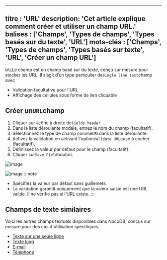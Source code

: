 ***

titre : 'URL'
description: 'Cet article explique comment créer et utiliser un champ URL.'
balises : \['Champs', 'Types de champs', 'Types basés sur du texte', 'URL']
mots-clés : \['Champs', 'Types de champs', 'Types basés sur texte', 'URL', 'Créer un champ URL']
------------------------------------------------------------------------------------------------

`URL`Le champ est un champ basé sur du texte, conçu sur mesure pour stocker les URL. Il s’agit d’un type particulier de`Single line text`champ avec

* Validation facultative pour l'URL
* Affichage des cellules sous forme de lien cliquable

## Créer un`URL`champ

1. Cliquer sur`+`icône à droite de`Fields header`
2. Dans la liste déroulante modale, entrez le nom du champ (facultatif).
3. Sélectionnez le type de champ comme`URL`dans la liste déroulante.
4. Activez la validation en activant l'option`Validate URL`case à cocher (facultatif).
5. Définissez la valeur par défaut pour le champ (facultatif).
6. Cliquer sur`Save Field`bouton.

![image](/img/v2/fields/types/url.png)

![image](/img/v2/fields/types/url.png)
:::note

* Spécifiez la valeur par défaut sans guillemets.
* La validation garantit uniquement que la valeur saisie est une URL valide. Il ne vérifie pas si l’URL existe.
  :::

## Champs de texte similaires

Voici les autres champs textuels disponibles dans NocoDB, conçus sur mesure pour des cas d'utilisation spécifiques.

* [Texte sur une seule ligne](010.single-line-text.md)
* [Texte long](020.long-text.md)
* [E-mail](030.email.md)
* [Téléphone](040.phonenumber.md)
